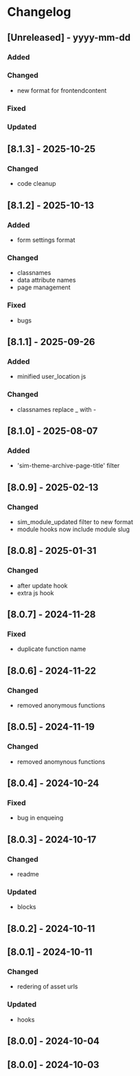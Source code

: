 # Changelog
## [Unreleased] - yyyy-mm-dd

### Added

### Changed
- new format for frontendcontent

### Fixed

### Updated

## [8.1.3] - 2025-10-25


### Changed
- code cleanup

## [8.1.2] - 2025-10-13


### Added
- form settings format

### Changed
- classnames
- data attribute names
- page management

### Fixed
- bugs

## [8.1.1] - 2025-09-26


### Added
- minified user_location js

### Changed
- classnames replace _ with -

## [8.1.0] - 2025-08-07


### Added
- 'sim-theme-archive-page-title' filter

## [8.0.9] - 2025-02-13


### Changed
- sim_module_updated filter to new format
- module hooks now include module slug

## [8.0.8] - 2025-01-31


### Changed
- after update hook
- extra js hook

## [8.0.7] - 2024-11-28


### Fixed
- duplicate function name

## [8.0.6] - 2024-11-22


### Changed
- removed anonymous functions

## [8.0.5] - 2024-11-19


### Changed
- removed anomynous functions

## [8.0.4] - 2024-10-24


### Fixed
- bug in enqueing

## [8.0.3] - 2024-10-17


### Changed
- readme

### Updated
- blocks

## [8.0.2] - 2024-10-11


## [8.0.1] - 2024-10-11


### Changed
- redering of asset urls

### Updated
- hooks

## [8.0.0] - 2024-10-04


## [8.0.0] - 2024-10-03
